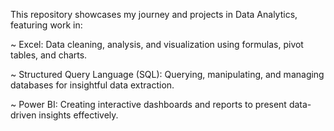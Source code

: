 This repository showcases my journey and projects in Data Analytics, featuring work in:

~ Excel: Data cleaning, analysis, and visualization using formulas, pivot tables, and charts.

~ Structured Query Language (SQL): Querying, manipulating, and managing databases for insightful data extraction.

~ Power BI: Creating interactive dashboards and reports to present data-driven insights effectively.
